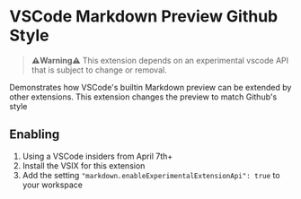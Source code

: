 # VSCode Markdown Preview Github Style

> **⚠️Warning⚠️** This extension depends on an experimental vscode API that is subject to change or removal.

Demonstrates how VSCode's builtin Markdown preview can be extended by other extensions. This extension changes the preview to match Github's style

## Enabling

1. Using a VSCode insiders from April 7th+
1. Install the VSIX for this extension
1. Add the setting `"markdown.enableExperimentalExtensionApi": true` to your workspace

